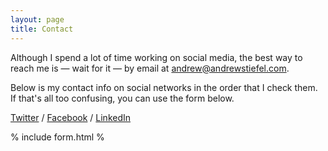 ```yaml
---
layout: page
title: Contact
---
```


Although I spend a lot of time working on social media, the best way to reach me is  — wait for it — by email at [andrew@andrewstiefel.com](mailto:andrew@andrewstiefel.com).

Below is my contact info on social networks in the order that I check them. If that's all too confusing, you can use the form below.

[Twitter](https://twitter.com/andrewstiefel) / [Facebook](https://www.facebook.com/andrewstiefel) / [LinkedIn](https://www.linkedin.com/in/andrewstiefel/)

% include form.html %